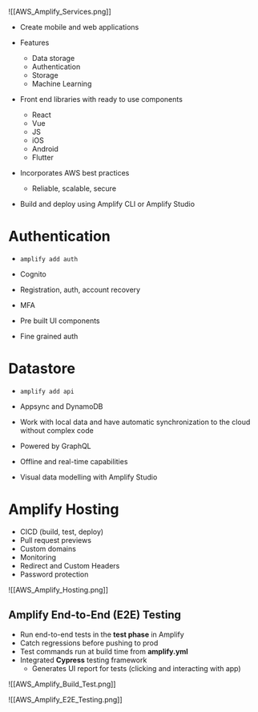 ![[AWS_Amplify_Services.png]]

- Create mobile and web applications

- Features
	- Data storage
	- Authentication
	- Storage
	- Machine Learning

- Front end libraries with ready to use components
	- React
	- Vue
	- JS
	- iOS
	- Android
	- Flutter

- Incorporates AWS best practices
	- Reliable, scalable, secure

- Build and deploy using Amplify CLI or Amplify Studio

# Authentication

- `amplify add auth`

- Cognito
- Registration, auth, account recovery
- MFA
- Pre built UI components
- Fine grained auth

# Datastore

- `amplify add api`

- Appsync and DynamoDB
- Work with local data and have automatic synchronization to the cloud without complex code
- Powered by GraphQL
- Offline and real-time capabilities
- Visual data modelling with Amplify Studio

# Amplify Hosting

- CICD (build, test, deploy)
- Pull request previews
- Custom domains
- Monitoring
- Redirect and Custom Headers
- Password protection

![[AWS_Amplify_Hosting.png]]

## Amplify End-to-End (E2E) Testing

- Run end-to-end tests in the **test phase** in Amplify
- Catch regressions before pushing to prod
- Test commands run at build time from **amplify.yml**
- Integrated **Cypress** testing framework
	- Generates UI report for tests (clicking and interacting with app)

![[AWS_Amplify_Build_Test.png]]

![[AWS_Amplify_E2E_Testing.png]]